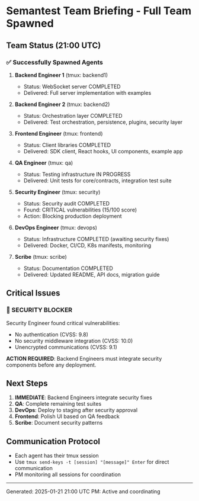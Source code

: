 # Semantest Team Briefing - Full Team Spawned

## Team Status (21:00 UTC)

### ✅ Successfully Spawned Agents

1. **Backend Engineer 1** (tmux: backend1)
   - Status: WebSocket server COMPLETED
   - Delivered: Full server implementation with examples

2. **Backend Engineer 2** (tmux: backend2)  
   - Status: Orchestration layer COMPLETED
   - Delivered: Test orchestration, persistence, plugins, security layer

3. **Frontend Engineer** (tmux: frontend)
   - Status: Client libraries COMPLETED
   - Delivered: SDK client, React hooks, UI components, example app

4. **QA Engineer** (tmux: qa)
   - Status: Testing infrastructure IN PROGRESS
   - Delivered: Unit tests for core/contracts, integration test suite

5. **Security Engineer** (tmux: security)
   - Status: Security audit COMPLETED
   - Found: CRITICAL vulnerabilities (15/100 score)
   - Action: Blocking production deployment

6. **DevOps Engineer** (tmux: devops)
   - Status: Infrastructure COMPLETED (awaiting security fixes)
   - Delivered: Docker, CI/CD, K8s manifests, monitoring

7. **Scribe** (tmux: scribe)
   - Status: Documentation COMPLETED
   - Delivered: Updated README, API docs, migration guide

## Critical Issues

### 🚨 SECURITY BLOCKER
Security Engineer found critical vulnerabilities:
- No authentication (CVSS: 9.8)
- No security middleware integration (CVSS: 10.0)
- Unencrypted communications (CVSS: 9.1)

**ACTION REQUIRED**: Backend Engineers must integrate security components before any deployment.

## Next Steps

1. **IMMEDIATE**: Backend Engineers integrate security fixes
2. **QA**: Complete remaining test suites
3. **DevOps**: Deploy to staging after security approval
4. **Frontend**: Polish UI based on QA feedback
5. **Scribe**: Document security patterns

## Communication Protocol
- Each agent has their tmux session
- Use `tmux send-keys -t [session] "[message]" Enter` for direct communication
- PM monitoring all sessions for coordination

---
Generated: 2025-01-21 21:00 UTC
PM: Active and coordinating